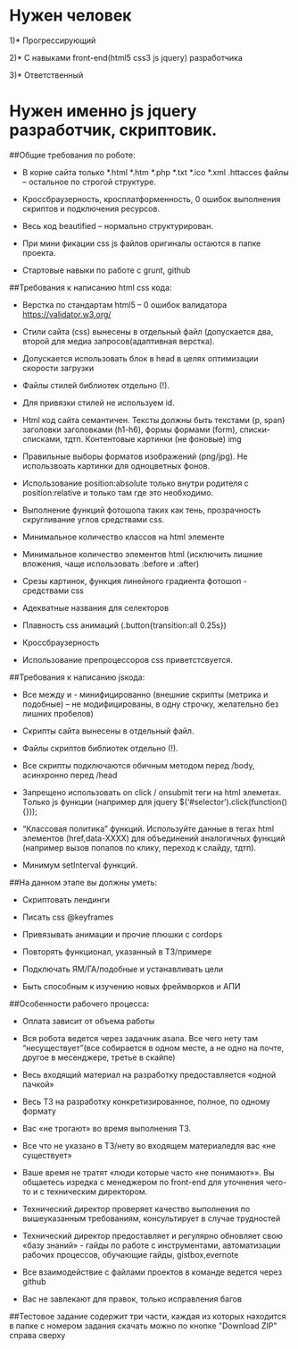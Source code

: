 # Нужен человек

1)* Прогрессирующий

2)* С навыками front-end(html5 css3 js jquery) разработчика

3)* Ответственный



# Нужен именно js jquery разработчик, скриптовик.



##Общие требования по роботе:

* В корне сайта только *.html *.htm *.php *.txt *.ico *.xml .httacces файлы – остальное по строгой структуре.

* Кроссбраузерность, кросплатформенность, 0 ошибок выполнения скриптов и подключения ресурсов.

* Весь код beautified – нормально структурирован.

* При мини фикации css js файлов оригиналы остаются в папке проекта.

* Стартовые навыки по работе с grunt, github



##Требования к написанию html css кода:

* Верстка по стандартам html5 – 0 ошибок валидатора https://validator.w3.org/

* Стили сайта (css) вынесены в отдельный файл (допускается два, второй для медиа запросов(адаптивная верстка).

* Допускается использовать блок <style> </style>в  head в целях оптимизации скорости загрузки

* Файлы стилей библиотек отдельно (!).

* Для привязки стилей не используем id.

* Html  код сайта семантичен. Тексты должны быть текстами (p, span) заголовки заголовками (h1-h6), формы формами (form), списки-списками, тдтп. Контентовые картинки (не фоновые) img

* Правильные выборы форматов изображений (png/jpg). Не использвоать картинки для одноцветных фонов.

* Использование  position:absolute только внутри родителя с position:relative и только там где это необходимо.

* Выполнение функций фотошопа таких как тень, прозрачность скругливание углов средствами css.

* Минимальное количество классов на html элементе

* Минимальное количество элементов html (исключить лишние вложения, чаще использовать :before и :after)

* Срезы картинок, функция линейного градиента фотошоп -  средствами css

* Адекватные названия для селекторов

* Плавность css анимаций (.button{transition:all 0.25s})

* Кроссбраузерность

* Использование препроцессоров css приветстсвуется.


##Требования к написанию jsкода:

* Все между <script></script> и <style></style> - минифицированно (внешние скрипты (метрика и подобные) – не модифицированы, в одну строчку, желательно без лишних пробелов)

* Скрипты сайта вынесены в отдельный файл.

* Файлы скриптов библиотек отдельно (!). 

* Все скрипты подключаются обичным методом перед  /body, асинхронно перед  /head

* Запрещено использовать on click / onsubmit  теги на html элеметах. Тoлько js функции (например для jquery  $(‘#selector’).click(function(){}));

* “Классовая политика” функций. Используйте данные  в тегах html элементов (href,data-XXXX) для объединений аналогичных функций (например вызов попапов по клику, переход к слайду, тдтп).

* Минимум setInterval функций.



##На данном этапе вы должны уметь:

* Скриптовать лендинги

* Писать css @keyframes

* Привязывать анимации и прочие плюшки с cordops

* Повторять функционал, указанный в ТЗ/примере

* Подключать ЯМ/ГА/подобные и устанавливать цели

* Быть способным к изучению новых фреймворков и АПИ



##Особенности рабочего процесса:

* Оплата зависит от объема работы

* Вся робота ведется через задачник asana. Все чего нету там “несуществует”(все собирается в одном месте, а не одно на почте, другое в месенджере, третье в скайпе)

* Весь входящий материал на разработку предоставляется «одной пачкой»

* Весь ТЗ на разработку конкретизированное, полное, по одному формату

* Вас «не трогают» во время выполнения ТЗ.

* Все что не указано в ТЗ/нету во входящем материаледля вас «не существует»

* Ваше время не тратят «люди которые часто «не понимают»». Вы общаетесь изредка с менеджером по front-end для уточнения чего-то и с техническим директором.

* Технический директор проверяет качество выполнения по вышеуказанным требованиям, консультирует в случае трудностей

* Технический директор предоставляет и регулярно обновляет свою «базу знаний» - гайды по работе с инструментами, автоматизации рабочих процессов, обучающие гайды, gistbox,evernote

* Все взаимодействие с файлами проектов в команде ведется через github

* Вас не завлекают для правок, только исправления багов


##Тестовое задание cодержит три части, каждая из которых находится в папке с номером задания скачать можно по кнопке "Download ZIP" справа сверху




